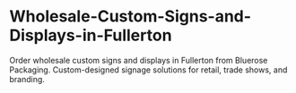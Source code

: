 # Wholesale-Custom-Signs-and-Displays-in-Fullerton
Order wholesale custom signs and displays in Fullerton from Bluerose Packaging. Custom-designed signage solutions for retail, trade shows, and branding.

